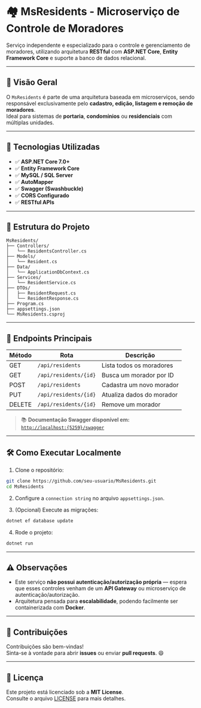# 🏘️ MsResidents - Microserviço de Controle de Moradores

Serviço independente e especializado para o controle e gerenciamento de moradores, utilizando arquitetura **RESTful** com **ASP.NET Core**, **Entity Framework Core** e suporte a banco de dados relacional.

---

## 📌 Visão Geral

O `MsResidents` é parte de uma arquitetura baseada em microserviços, sendo responsável exclusivamente pelo **cadastro, edição, listagem e remoção de moradores**.  
Ideal para sistemas de **portaria**, **condomínios** ou **residenciais** com múltiplas unidades.

---

## 🚀 Tecnologias Utilizadas

- ✅ **ASP.NET Core 7.0+**
- ✅ **Entity Framework Core**
- ✅ **MySQL / SQL Server**
- ✅ **AutoMapper**
- ✅ **Swagger (Swashbuckle)**
- ✅ **CORS Configurado**
- ✅ **RESTful APIs**

---

## 📁 Estrutura do Projeto

```
MsResidents/
├── Controllers/
│   └── ResidentsController.cs
├── Models/
│   └── Resident.cs
├── Data/
│   └── ApplicationDbContext.cs
├── Services/
│   └── ResidentService.cs
├── DTOs/
│   ├── ResidentRequest.cs
│   └── ResidentResponse.cs
├── Program.cs
├── appsettings.json
└── MsResidents.csproj
```

---

## 📮 Endpoints Principais

| Método | Rota                  | Descrição                   |
|--------|-----------------------|-----------------------------|
| GET    | `/api/residents`      | Lista todos os moradores    |
| GET    | `/api/residents/{id}` | Busca um morador por ID     |
| POST   | `/api/residents`      | Cadastra um novo morador    |
| PUT    | `/api/residents/{id}` | Atualiza dados do morador   |
| DELETE | `/api/residents/{id}` | Remove um morador           |

> 📚 **Documentação Swagger disponível em:**  
> [`http://localhost:{5259}/swagger`](http://localhost:5000/swagger)

---

## 🛠️ Como Executar Localmente

1. Clone o repositório:

```bash
git clone https://github.com/seu-usuario/MsResidents.git
cd MsResidents
```

2. Configure a `connection string` no arquivo `appsettings.json`.

3. (Opcional) Execute as migrações:

```bash
dotnet ef database update
```

4. Rode o projeto:

```bash
dotnet run
```

---

## ⚠️ Observações

- Este serviço **não possui autenticação/autorização própria** — espera que esses controles venham de um **API Gateway** ou microserviço de autenticação/autorização.
- Arquitetura pensada para **escalabilidade**, podendo facilmente ser containerizada com **Docker**.

---

## 🤝 Contribuições

Contribuições são bem-vindas!  
Sinta-se à vontade para abrir **issues** ou enviar **pull requests**. 😄

---

## 📄 Licença

Este projeto está licenciado sob a **MIT License**.  
Consulte o arquivo [LICENSE](LICENSE) para mais detalhes.
